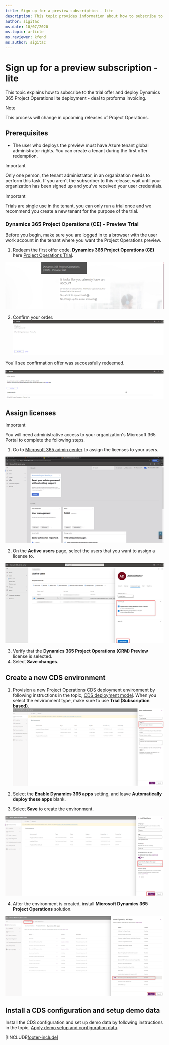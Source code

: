 ```yaml
---
title: Sign up for a preview subscription - lite
description: This topic provides information about how to subscribe to and deploy Project Operations lite deployment - deal to proforma invoicing.
author: sigitac
ms.date: 10/07/2020
ms.topic: article
ms.reviewer: kfend 
ms.author: sigitac
---
```


# Sign up for a preview subscription - lite 

This topic explains how to subscribe to the trial offer and deploy Dynamics 365 Project Operations lite deployment - deal to proforma invoicing.

> [!NOTE]
> This process will change in upcoming releases of Project Operations.

## Prerequisites
- The user who deploys the preview must have Azure tenant global administrator rights. You can create a tenant during the first offer redemption.

> [!IMPORTANT]
> Only one person, the tenant administrator, in an organization needs to perform this task. If you aren't the subscriber to this release, wait until your organization has been signed up and you've received your user credentials.

> [!IMPORTANT]
> Trials are single use in the tenant, you can only run a trial once and we recommend you create a new tenant for the purpose of the trial.

### Dynamics 365 Project Operations (CE) - Preview Trial 

Before you begin, make sure you are logged in to a browser with the user work account in the tenant where you want the Project Operations preview.

1. Redeem the first offer code, **Dynamics 365 Project Operations (CE)** here [Project Operations Trial](https://aka.ms/try-po).

![Redeem Offer](./media/16RedeemFirstOfferNew.png)

2. Confirm your order.
![Confirm the order](./media/17ConfirmOrderNew.png)

You'll see confirmation offer was successfully redeemed.

![Confirmation](./media/18OrderConfirmationNew.png)

## Assign licenses

> [!IMPORTANT]
> You will need administrative access to your organization's Microsoft 365 Portal to complete the following steps.


1. Go to [Microsoft 365 admin center](https://portal.office.com/) to assign the licenses to your users.

![Admin center home page](./media/14AdminPortal.png)

2. On the **Active users** page, select the users that you want to assign a license to.

![Assign Licenses](./media/15AssignLicenses.png)

3. Verify that the **Dynamics 365 Project Operations (CRM) Preview** license is selected. 
4. Select **Save changes**.

## Create a new CDS environment

1. Provision a new Project Operations CDS deployment environment by following instructions in the topic, [CDS deployment model](lite-deployment.md). When you select the environment type, make sure to use **Trial (Subscription based)**.
![New environment](./media/19CreateEnvironment.png)

2. Select the **Enable Dynamics 365 apps** setting, and leave **Automatically deploy these apps** blank.  
3. Select **Save** to create the environment.

![Add database](./media/20CreateEnvironment1.png)

4. After the environment is created, install **Microsoft Dynamics 365 Project Operations** solution. 

![Install Solution](./media/21InstallSolution.png)

## Install a CDS configuration and setup demo data

Install the CDS configuration and set up demo data by following instructions in the topic, [Apply demo setup and configuration data](lite-apply-demo-setup-config-data.md).


[!INCLUDE[footer-include](../includes/footer-banner.md)]
